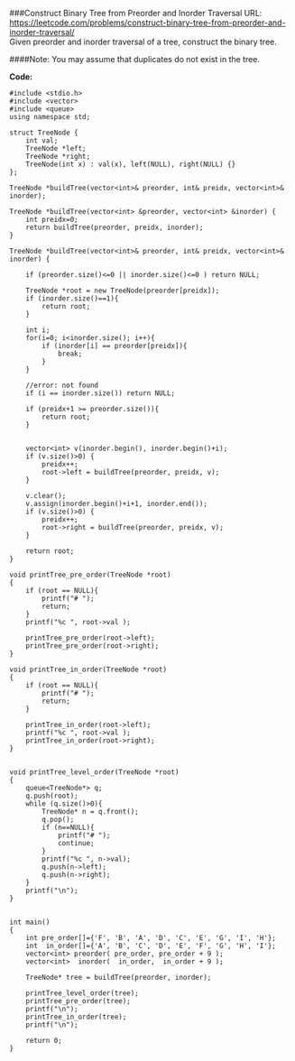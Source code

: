 ###Construct Binary Tree from Preorder and Inorder Traversal
URL: https://leetcode.com/problems/construct-binary-tree-from-preorder-and-inorder-traversal/</br>
Given preorder and inorder traversal of a tree, construct the binary tree.

####Note:
You may assume that duplicates do not exist in the tree.

__Code:__

	#include <stdio.h>
	#include <vector>
	#include <queue>
	using namespace std;

	struct TreeNode {
	    int val;
	    TreeNode *left;
	    TreeNode *right;
	    TreeNode(int x) : val(x), left(NULL), right(NULL) {}
	};

	TreeNode *buildTree(vector<int>& preorder, int& preidx, vector<int>& inorder);

	TreeNode *buildTree(vector<int> &preorder, vector<int> &inorder) {
	    int preidx=0;
	    return buildTree(preorder, preidx, inorder);
	}

	TreeNode *buildTree(vector<int>& preorder, int& preidx, vector<int>& inorder) {

	    if (preorder.size()<=0 || inorder.size()<=0 ) return NULL;

	    TreeNode *root = new TreeNode(preorder[preidx]);
	    if (inorder.size()==1){
	        return root;
	    }

	    int i;
	    for(i=0; i<inorder.size(); i++){
	        if (inorder[i] == preorder[preidx]){
	            break;
	        }
	    }

	    //error: not found
	    if (i == inorder.size()) return NULL;

	    if (preidx+1 >= preorder.size()){
	        return root;
	    }

	    
	    vector<int> v(inorder.begin(), inorder.begin()+i);
	    if (v.size()>0) {
	        preidx++;
	        root->left = buildTree(preorder, preidx, v);
	    }

	    v.clear();
	    v.assign(inorder.begin()+i+1, inorder.end());
	    if (v.size()>0) {
	        preidx++;
	        root->right = buildTree(preorder, preidx, v);
	    }

	    return root;
	}

	void printTree_pre_order(TreeNode *root)
	{
	    if (root == NULL){
	        printf("# ");
	        return;
	    }
	    printf("%c ", root->val );

	    printTree_pre_order(root->left);
	    printTree_pre_order(root->right);
	}

	void printTree_in_order(TreeNode *root)
	{
	    if (root == NULL){
	        printf("# ");
	        return;
	    }

	    printTree_in_order(root->left);
	    printf("%c ", root->val );
	    printTree_in_order(root->right);
	}


	void printTree_level_order(TreeNode *root)
	{
	    queue<TreeNode*> q;
	    q.push(root);
	    while (q.size()>0){
	        TreeNode* n = q.front();
	        q.pop();
	        if (n==NULL){
	            printf("# ");
	            continue;
	        }
	        printf("%c ", n->val);
	        q.push(n->left);
	        q.push(n->right);
	    }
	    printf("\n");
	}


	int main()
	{
	    int pre_order[]={'F', 'B', 'A', 'D', 'C', 'E', 'G', 'I', 'H'};
	    int  in_order[]={'A', 'B', 'C', 'D', 'E', 'F', 'G', 'H', 'I'};
	    vector<int> preorder( pre_order, pre_order + 9 );
	    vector<int>  inorder(  in_order,  in_order + 9 );

	    TreeNode* tree = buildTree(preorder, inorder);

	    printTree_level_order(tree);
	    printTree_pre_order(tree);
	    printf("\n");
	    printTree_in_order(tree);
	    printf("\n");
	    
	    return 0;
	}